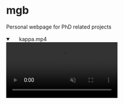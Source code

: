 # mgb
Personal webpage for PhD related projects

<details open="" class="details-reset border rounded-2">
  <summary class="px-3 py-2 border-bottom">
    <svg aria-hidden="true" viewBox="0 0 16 16" version="1.1" data-view-component="true" height="16" width="16" class="octicon octicon-device-camera-video">
    <path fill-rule="evenodd" d="..."></path>
</svg>
    <span aria-label="kappa.mp4" class="m-1">kappa.mp4</span>
    <span class="dropdown-caret"></span>
  </summary>

  <video src="https://raw.githubusercontent.com/miguelglezb/mgb/main/kappa_ia_talk.mp4" data-canonical-src="https://raw.githubusercontent.com/miguelglezb/mgb/main/kappa_ia_talk.mp4" controls="controls" muted="muted" class="d-block rounded-bottom-2 width-fit" style="max-height:640px;">

  </video>
</details>
